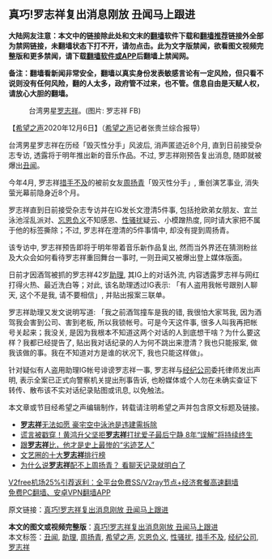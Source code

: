  <h2>真巧!罗志祥复出消息刚放 丑闻马上跟进</h2> <p class="notice"><b>大陆网友注意：本文中的链接除此处和文末的<a href="https://github.com/bannedbook/fanqiang" >翻墙</a>软件下载和<a href="https://github.com/killgcd/justmysocks/blob/master/README.md">翻墙推荐</a>链接外全部为禁网链接，未翻墙状态下打不开，请勿点击。此为文字版禁闻，欲看图文视频完整版和更多禁闻，请下载<a href="https://github.com/bannedbook/fanqiang">翻墙软件或APP</a>后翻墙上禁闻网。</p><p>备注：翻墙看新闻非常安全，翻墙以真实身份发表敏感言论有一定风险，但只看不说则没有任何风险，翻的人太多，政府管不过来，也不管。信息自由是天赋人权，请放心大胆的翻墙。</b></p>  <div class="entry"> <figure><figcaption>台湾男星<a href="https://www.bannedbook.org/bnews/tag/%e7%bd%97%e5%bf%97%e7%a5%a5/" class="st_tag internal_tag" rel="tag" title="标签 罗志祥 下的日志">罗志祥</a>。(图片: 罗志祥 FB)</figcaption></figure> <p>【<span class='wp_keywordlink_affiliate'><a href="https://www.soundofhope.org" title="希望之声" target="_blank">希望之声</a></span>2020年12月6日】（<a href="https://www.bannedbook.org/bnews/tag/%e5%b8%8c%e6%9c%9b%e4%b9%8b%e5%a3%b0/" class="st_tag internal_tag" rel="tag" title="标签 希望之声 下的日志">希望之声</a>记者张贵兰综合报导）</p> <p>台湾男星罗志祥在历经「毁灭性分手」风波后, 消声匿迹近8个月, 直到日前接受杂志专访, 透露将于明年推出新的音乐作品。不过, 罗志祥刚预告复出消息, 随即就被爆出<a href="https://www.bannedbook.org/bnews/tag/%e4%b8%91%e9%97%bb/" class="st_tag internal_tag" rel="tag" title="标签 丑闻 下的日志">丑闻</a>。</p> <p>今年4月, 罗志祥<a href="https://www.bannedbook.org/bnews/tag/%E6%8E%AA%E6%89%8B%E4%B8%8D%E5%8F%8A/" class="st_tag internal_tag" rel="tag" title="标签 措手不及 下的日志">措手不及</a>的被前女友<a href="https://www.bannedbook.org/bnews/tag/%E5%91%A8%E6%89%AC%E9%9D%92/" class="st_tag internal_tag" rel="tag" title="标签 周扬青 下的日志">周扬青</a>「毁灭性分手」, 重创演艺事业, 消失萤光幕前隐身近8个月。</p>  <p>罗志祥直到日前接受杂志专访并在IG发长文澄清5件事, 包括抢欧弟女朋友、宜兰泳池淫乱派对、<a href="https://www.bannedbook.org/bnews/tag/%E5%BF%98%E6%81%A9%E8%B4%9F%E4%B9%89/" class="st_tag internal_tag" rel="tag" title="标签 忘恩负义 下的日志">忘恩负义</a>不知感恩、<a href="https://www.bannedbook.org/bnews/tag/%E6%80%A7%E9%AA%9A%E6%89%B0/" class="st_tag internal_tag" rel="tag" title="标签 性骚扰 下的日志">性骚扰</a>疑云、小模蹭热度, 同时请大家把不属于他的标签撕除；不过, 罗志祥在澄清的5件事情中, 却没有提到周扬青。</p> <p></p> <p>该专访中, 罗志祥预告即将于明年带着音乐新作品复出, 然而当外界还在猜测粉丝及大众会如何看待罗志祥重回舞台一事时, 一则丑闻又被爆出登上媒体版面。</p>  <p>日前才因酒驾被抓的罗志祥42岁<a href="https://www.bannedbook.org/bnews/tag/%E5%8A%A9%E7%90%86/" class="st_tag internal_tag" rel="tag" title="标签 助理 下的日志">助理</a>, 其IG上的对话外流, 内容透露罗志祥与网红打得火热、最近洗白等；对此, 该名助理透过IG表示: 「有人盗用我帐号跟别人聊天, 这个不是我, 请不要相信」, 并贴出报案三联单。</p> <p>罗志祥助理又发文说明写道: 「我之前酒驾撞车是我的错, 我很怕大家骂我, 因为酒驾我会害到公司、害到老板, 所以我锁帐号。可是今天这件事, 很多人叫我再把帐号关起来；我没关, 是因为我根本不知道这两个对话的人到底想干啥？为什么要这样？我都已经提告了, 贴出我对话纪录的人为何不跳出来澄清？我也只能报案, 做我该做的事。我在不知道对方是谁的状况下, 我也只能这样做」。</p> <p>针对疑似有人盗用助理IG帐号诽谤罗志祥一事, 罗志祥与<a href="https://www.bannedbook.org/bnews/tag/%E7%BB%8F%E7%BA%AA%E5%85%AC%E5%8F%B8/" class="st_tag internal_tag" rel="tag" title="标签 经纪公司 下的日志">经纪公司</a>委托律师发出声明, 表示全案已正式向警察机关提出刑事告诉, 也盼媒体或个人勿在未确实查证下转传、散布该不实对话纪录贴图或讯息, 以免触法。</p>  <p>本文章或节目经希望之声编辑制作，转载请注明希望之声并包含原文标题及链接。</p> <ul class='op-related-articles' title='相关阅读'> <li><a href='https://www.bannedbook.org/bnews/comments/20201202/1440429.html' target='_blank'><b>罗志祥</b>无法如愿 豪宅空中泳池是违建需拆除</a></li> <li><a href='https://www.bannedbook.org/bnews/yule/20200922/1400794.html' target='_blank'>谎言被戳穿！黄鸿升父坚拒<b>罗志祥</b>打扰爱子最后宁静 8年“误解”将持续终生</a></li> <li><a href='https://www.bannedbook.org/bnews/comments/20200525/1370697.html' target='_blank'>跟<b>罗志祥</b>比，他才是史上最惨的“劣迹艺人”</a></li> <li><a href='https://www.bannedbook.org/bnews/comments/20200522/1370625.html' target='_blank'>文艺圈的十大<b>罗志祥</b>排行榜</a></li> <li><a href='https://www.bannedbook.org/bnews/comments/20200521/1370608.html' target='_blank'>为什么说<b>罗志祥</b>配不上周扬青？ 看聊天记录就明白了</a></li> </ul> <p class="texttj"> <a href="https://www.bannedbook.org/forum23/topic22702.html" target="_blank">V2free机场25%引荐返利：全平台免费SS/V2ray节点+经济套餐高速翻墙</a><br/> <a href="https://github.com/bannedbook/fanqiang/wiki/%E7%A6%81%E9%97%BB%E7%BD%91%E5%AE%89%E5%8D%93%E7%BF%BB%E5%A2%99%E6%96%B0%E9%97%BBAPP" target="_blank">免费PC翻墙、安卓VPN翻墙APP</a></p><p>原文链接：<a class="src_link"  href="https://www.soundofhope.org/post/450943" target="_blank">真巧!罗志祥复出消息刚放 丑闻马上跟进</a></p><a name='sharetosocial'></a>       <div><b>本文的图文或视频完整版</b>：<a href='https://www.bannedbook.org/bnews/comments/20201207/1443301.html'>真巧!罗志祥复出消息刚放 丑闻马上跟进</a></div>  </div><!--END ENTRY--> <div class="postfooter"> <div>本文标签：<a href="https://www.bannedbook.org/bnews/tag/%e4%b8%91%e9%97%bb/" rel="tag">丑闻</a>, <a href="https://www.bannedbook.org/bnews/tag/%E5%8A%A9%E7%90%86/" rel="tag">助理</a>, <a href="https://www.bannedbook.org/bnews/tag/%E5%91%A8%E6%89%AC%E9%9D%92/" rel="tag">周扬青</a>, <a href="https://www.bannedbook.org/bnews/tag/%e5%b8%8c%e6%9c%9b%e4%b9%8b%e5%a3%b0/" rel="tag">希望之声</a>, <a href="https://www.bannedbook.org/bnews/tag/%E5%BF%98%E6%81%A9%E8%B4%9F%E4%B9%89/" rel="tag">忘恩负义</a>, <a href="https://www.bannedbook.org/bnews/tag/%E6%80%A7%E9%AA%9A%E6%89%B0/" rel="tag">性骚扰</a>, <a href="https://www.bannedbook.org/bnews/tag/%E6%8E%AA%E6%89%8B%E4%B8%8D%E5%8F%8A/" rel="tag">措手不及</a>, <a href="https://www.bannedbook.org/bnews/tag/%E7%BB%8F%E7%BA%AA%E5%85%AC%E5%8F%B8/" rel="tag">经纪公司</a>, <a href="https://www.bannedbook.org/bnews/tag/%e7%bd%97%e5%bf%97%e7%a5%a5/" rel="tag">罗志祥</a></div>  </div><!--END POSTFOOTER--> 